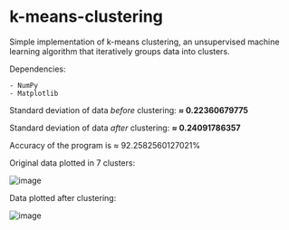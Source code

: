 # k-means-clustering

Simple implementation of k-means clustering, an unsupervised machine learning algorithm that iteratively groups data into clusters. 

Dependencies:

    - NumPy
    - Matplotlib

Standard deviation of data _before_ clustering: **≈ 0.22360679775**

Standard deviation of data _after_ clustering: **≈ 0.24091786357**

Accuracy of the program is ≈ 92.2582560127021%

Original data plotted in 7 clusters:


![image](https://user-images.githubusercontent.com/85080576/146835060-45e5e34d-ed8e-43dc-977e-f6df0bad9f4d.png)

Data plotted after clustering:

![image](https://user-images.githubusercontent.com/85080576/146835029-a0719318-8073-4577-9a46-47cc3a42969b.png)

